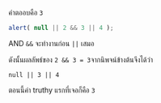 คำตออบคือ `3`

```js run
alert( null || 2 && 3 || 4 );
```

AND `&&` จะทำงานก่อน `||` เสมอ

ดังนั้นผลลัพธ์ของ `2 && 3 = 3`จากนิพจน์ข้างต้นจึงได้ว่า

```
null || 3 || 4
```

ตอนนี้ค่า truthy แรกที่เจอก็คือ `3`


